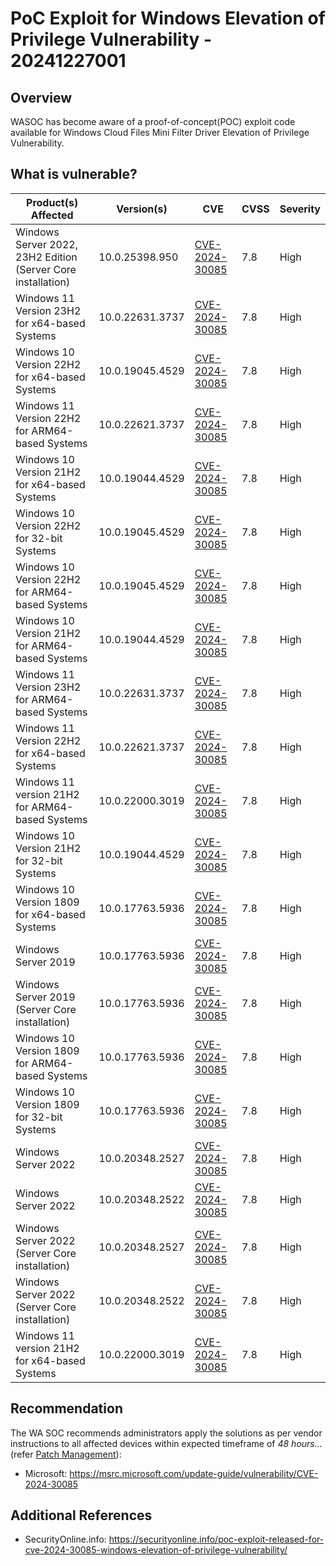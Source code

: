 # PoC Exploit for Windows Elevation of Privilege Vulnerability - 20241227001

## Overview

WASOC has become aware of a proof-of-concept(POC) exploit code available for Windows Cloud Files Mini Filter Driver Elevation of Privilege Vulnerability.

## What is vulnerable?

| Product(s) Affected | Version(s) | CVE  | CVSS     | Severity     |
| ------------------- | ---------- | ---- | -------- | ------------ |
| Windows   Server 2022, 23H2 Edition (Server Core installation) | 10.0.25398.950  | [CVE-2024-30085](https://nvd.nist.gov/vuln/detail/CVE-2024-30085) | 7.8  | High |
| Windows 11   Version 23H2 for x64-based Systems                | 10.0.22631.3737 | [CVE-2024-30085](https://nvd.nist.gov/vuln/detail/CVE-2024-30085) | 7.8  | High |
| Windows 10   Version 22H2 for x64-based Systems                | 10.0.19045.4529 | [CVE-2024-30085](https://nvd.nist.gov/vuln/detail/CVE-2024-30085) | 7.8  | High |
| Windows 11   Version 22H2 for ARM64-based Systems              | 10.0.22621.3737 | [CVE-2024-30085](https://nvd.nist.gov/vuln/detail/CVE-2024-30085) | 7.8  | High |
| Windows 10   Version 21H2 for x64-based Systems                | 10.0.19044.4529 | [CVE-2024-30085](https://nvd.nist.gov/vuln/detail/CVE-2024-30085) | 7.8  | High |
| Windows 10   Version 22H2 for 32-bit Systems                   | 10.0.19045.4529 | [CVE-2024-30085](https://nvd.nist.gov/vuln/detail/CVE-2024-30085) | 7.8  | High |
| Windows 10   Version 22H2 for ARM64-based Systems              | 10.0.19045.4529 | [CVE-2024-30085](https://nvd.nist.gov/vuln/detail/CVE-2024-30085) | 7.8  | High |
| Windows 10   Version 21H2 for ARM64-based Systems              | 10.0.19044.4529 | [CVE-2024-30085](https://nvd.nist.gov/vuln/detail/CVE-2024-30085) | 7.8  | High |
| Windows 11   Version 23H2 for ARM64-based Systems              | 10.0.22631.3737 | [CVE-2024-30085](https://nvd.nist.gov/vuln/detail/CVE-2024-30085) | 7.8  | High |
| Windows 11   Version 22H2 for x64-based Systems                | 10.0.22621.3737 | [CVE-2024-30085](https://nvd.nist.gov/vuln/detail/CVE-2024-30085) | 7.8  | High |
| Windows 11   version 21H2 for ARM64-based Systems              | 10.0.22000.3019 | [CVE-2024-30085](https://nvd.nist.gov/vuln/detail/CVE-2024-30085) | 7.8  | High |
| Windows 10   Version 21H2 for 32-bit Systems                   | 10.0.19044.4529 | [CVE-2024-30085](https://nvd.nist.gov/vuln/detail/CVE-2024-30085) | 7.8  | High |
| Windows 10   Version 1809 for x64-based Systems                | 10.0.17763.5936 | [CVE-2024-30085](https://nvd.nist.gov/vuln/detail/CVE-2024-30085) | 7.8  | High |
| Windows Server 2019                                            | 10.0.17763.5936 | [CVE-2024-30085](https://nvd.nist.gov/vuln/detail/CVE-2024-30085) | 7.8  | High |
| Windows   Server 2019 (Server Core installation)               | 10.0.17763.5936 | [CVE-2024-30085](https://nvd.nist.gov/vuln/detail/CVE-2024-30085) | 7.8  | High |
| Windows 10   Version 1809 for ARM64-based Systems              | 10.0.17763.5936 | [CVE-2024-30085](https://nvd.nist.gov/vuln/detail/CVE-2024-30085) | 7.8  | High |
| Windows 10   Version 1809 for 32-bit Systems                   | 10.0.17763.5936 | [CVE-2024-30085](https://nvd.nist.gov/vuln/detail/CVE-2024-30085) | 7.8  | High |
| Windows Server 2022                                            | 10.0.20348.2527 | [CVE-2024-30085](https://nvd.nist.gov/vuln/detail/CVE-2024-30085) | 7.8  | High |
| Windows Server 2022                                            | 10.0.20348.2522 | [CVE-2024-30085](https://nvd.nist.gov/vuln/detail/CVE-2024-30085) | 7.8  | High |
| Windows   Server 2022 (Server Core installation)               | 10.0.20348.2527 | [CVE-2024-30085](https://nvd.nist.gov/vuln/detail/CVE-2024-30085) | 7.8  | High |
| Windows   Server 2022 (Server Core installation)               | 10.0.20348.2522 | [CVE-2024-30085](https://nvd.nist.gov/vuln/detail/CVE-2024-30085) | 7.8  | High |
| Windows 11   version 21H2 for x64-based Systems                | 10.0.22000.3019 | [CVE-2024-30085](https://nvd.nist.gov/vuln/detail/CVE-2024-30085) | 7.8  | High |

## Recommendation

The WA SOC recommends administrators apply the solutions as per vendor instructions to all affected devices within expected timeframe of *48 hours...* (refer [Patch Management](../guidelines/patch-management.md)):

- Microsoft: <https://msrc.microsoft.com/update-guide/vulnerability/CVE-2024-30085>

## Additional References

- SecurityOnline.info: <https://securityonline.info/poc-exploit-released-for-cve-2024-30085-windows-elevation-of-privilege-vulnerability/>
